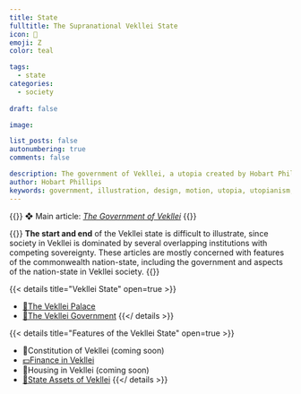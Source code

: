 ```yaml
---
title: State
fulltitle: The Supranational Vekllei State
icon: 🌸
emoji: Ζ
color: teal

tags: 
  - state
categories:
  - society
  
draft: false

image:

list_posts: false
autonumbering: true
comments: false

description: The government of Vekllei, a utopia created by Hobart Phillips.
author: Hobart Phillips
keywords: government, illustration, design, motion, utopia, utopianism, art, comics, comic, hobart, phillips, vekllei, millmint
---
```

{{<hint>}}
❖ Main article: *[The Government of Vekllei](/utopia/society/state/government/parliaments)*
{{</hint>}}

{{<hint panel>}}
**The start and end** of the Vekllei state is difficult to illustrate, since society in Vekllei is dominated by several overlapping institutions with competing sovereignty. These articles are mostly concerned with features of the commonwealth nation-state, including the government and aspects of the nation-state in Vekllei society.
{{</hint>}}

{{< details title="Vekllei State" open=true >}}
- <a href="/utopia/society/state/palace/"><span class="navicon">🌾</span>The Vekllei Palace</a>
- <a href="/utopia/society/state/government/"><span class="navicon">🌸</span>The Vekllei Government</a>
{{</ details >}}

{{< details title="Features of the Vekllei State" open=true >}}
- <!--<a href="/utopia/society/state/constitution/">--><span class="navicon">🌸</span>Constitution of Vekllei (coming soon)
- <a href="/utopia/society/state/finance/"><span class="navicon">💵</span>Finance in Vekllei</a>
- <!--<a href="/utopia/society/state/housing/">--><span class="navicon">🏡</span>Housing in Vekllei (coming soon)
- <a href="/utopia/society/state/assets/"><span class="navicon">🏬</span>State Assets of Vekllei</a>
{{</ details >}}